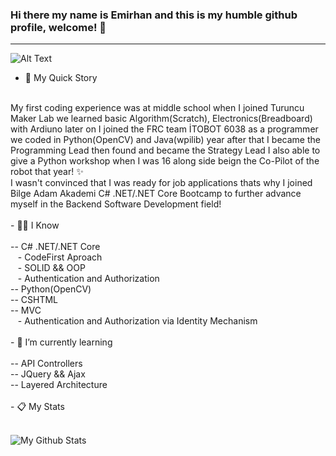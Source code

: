 ### Hi there my name is Emirhan and this is my humble github profile, welcome! 👋
<hr>


<!--
**emranalus/emranalus** is a ✨ _special_ ✨ repository because its `README.md` (this file) appears on your GitHub profile.

Here are some ideas to get you started:

- 🔭 I’m currently working on ...
- 🌱 I’m currently learning ...
- 👯 I’m looking to collaborate on ...
- 🤔 I’m looking for help with ...
- 💬 Ask me about ...
- 📫 How to reach me: ...
- 😄 Pronouns: ...
- ⚡ Fun fact: ...
-->
![Alt Text](https://64.media.tumblr.com/bc91fffa1f7f71014fddf10d3d2decbd/tumblr_pkxty5psM71sguk2k_500.gifv)

- 🔭 My Quick Story
<br/>
My first coding experience was at middle school when I joined Turuncu Maker Lab we learned basic Algorithm(Scratch), Electronics(Breadboard) with Ardiuno later on I joined the FRC team İTOBOT 6038 as a programmer we coded in Python(OpenCV) and Java(wpilib) year after that I became the Programming Lead then found and became the Strategy Lead I also able to give a Python workshop when I was 16 along side beign the Co-Pilot of the robot that year! ✨ 
<br/>
I wasn't convinced that I was ready for job applications thats why I joined Bilge Adam Akademi C# .NET/.NET Core Bootcamp to further advance myself in the Backend Software Development field!
<br/>
<br/>
- 👨‍💻 I Know <br/> <br/>
-- C# .NET/.NET Core <br/>
&nbsp;&nbsp;  - CodeFirst Aproach <br/>
&nbsp;&nbsp;  - SOLID && OOP <br/>
&nbsp;&nbsp;  - Authentication and Authorization <br/>
-- Python(OpenCV) <br/>
-- CSHTML <br/>
-- MVC <br/>
&nbsp;&nbsp;  - Authentication and Authorization via Identity Mechanism <br/>

<br/>
- 🌱 I’m currently learning <br/> <br/>
-- API Controllers <br/>
-- JQuery && Ajax <br/>
-- Layered Architecture <br/><br/>
- 📋 My Stats 
<br/><br/>

![My Github Stats](https://github-readme-stats.vercel.app/api?username=emranalus&theme=tokyonight&show_icons=true)
